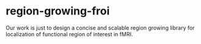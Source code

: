 region-growing-froi
===================

Our work is just to design a concise and scalable region growing library
for localization of functional region of interest in fMRI.
